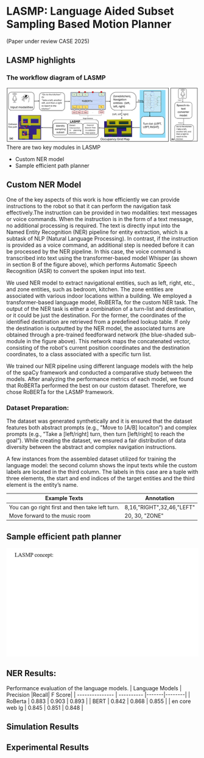# LASMP: Language Aided Subset Sampling Based Motion Planner 
(Paper under review CASE 2025)

## LASMP highlights
### The workflow diagram of LASMP
![Workflow](Figures/workflow.png)
There are two key modules in LASMP
- Custom NER model
- Sample efficient path planner

## Custom NER Model
One of the key aspects of this work is how efficiently we can provide instructions to the robot so that it can perform the navigation task effectively.The instruction can be provided in two modalities: text messages or voice commands. When the instruction is in the form of a text message, no additional processing is required. The text is directly input into the Named Entity Recognition (NER) pipeline for entity extraction, which is a subtask of NLP (Natural Language Processing). In contrast, if the instruction is provided as a voice command, an additional step is needed before it can be processed by the NER pipeline. In this case, the voice command is transcribed into text using the transformer-based model Whisper (as shown in section B of the figure above), which performs Automatic Speech Recognition (ASR) to convert the spoken input into text. 

We used NER model to extract navigational entities, such as left, right, etc., and zone entities, such as bedroom, kitchen. The zone entities are associated with various indoor locations within a building. We employed a transformer-based language model, RoBERTa, for the custom NER task. The output of the NER task is either a combination of a turn-list and destination, or it could be just the destination. For the former, the coordinates of the identified destination are retrieved from a predefined lookup table. If only the destination is outputted by the NER model, the associated turns are obtained through a pre-trained feedforward network (the blue-shaded sub-module in the figure above). This network maps the concatenated vector, consisting of the robot's current position coordinates and the destination coordinates, to a class associated with a specific turn list.

We trained our NER pipeline using different language models with the help of the spaCy framework and conducted a comparative study between the models. After analyzing the performance metrics of each model, we found that RoBERTa performed the best on our custom dataset. Therefore, we chose RoBERTa for the LASMP framework.

### Dataset Preparation:
The dataset was generated synthetically and it is ensured that the dataset features both abstract prompts (e.g., ”Move to [A/B] locaiton”) and complex prompts (e.g., ”Take a [left/right] turn, then turn [left/right] to reach the goal”). While creating the dataset, we ensured a fair distribution of data diversity between the abstract and complex navigation instructions.

A few instances from the assembled dataset utilized for training the language model: the second column shows the input texts while the custom labels are located in the third column. The labels in this case are a tuple with three elements, the start and end indices of the target entities and the third element is the entity’s name.

| Example Texts                                   | Annotation                |
| ----------------------------------------------  | ------------------------- |  
|You can go right first and then take left turn.  | 8,16,"RIGHT",32,46,"LEFT" |
|Move forward to the music room                   | 20, 30, "ZONE"            | 

## Sample efficient path planner
![SubsetGeneration](Figures/keyconcept.gif)

## NER Results:
Performance evaluation of the language models.
| Language Models |  Precision |Recall| F Score|
| --------------- | ---------- |-------|--------| 
|    RoBerta      |  0.883     | 0.903 |  0.893 |
|    BERT         |  0.842     | 0.868 |  0.855 |
|  en core web lg |  0.845     | 0.851 |  0.848 | 

## Simulation Results


## Experimental Results
